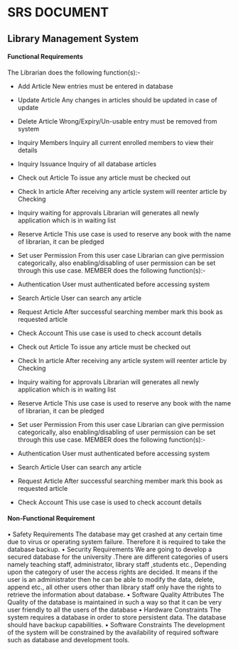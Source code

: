 # SRS DOCUMENT
## Library Management System
#### Functional Requirements
The Librarian does the following function(s):-
- Add Article
 New entries must be entered in database
- Update Article
Any changes in articles should be updated in case of update
- Delete Article
Wrong/Expiry/Un-usable entry must be removed from system
- Inquiry Members
Inquiry all current enrolled members to view their details
- Inquiry Issuance
Inquiry of all database articles

- Check out Article
To issue any article must be checked out
- Check In article
After receiving any article system will reenter article by Checking
- Inquiry waiting for approvals
Librarian will generates all newly application which is in waiting list
- Reserve Article
This use case is used to reserve any book with the name of librarian, it can 
be pledged
- Set user Permission
From this user case Librarian can give permission categorically, also 
enabling/disabling of user permission can be set through this use case.
MEMBER does the following function(s):-
- Authentication
User must authenticated before accessing system
- Search Article
User can search any article
- Request Article
After successful searching member mark this book as requested article
- Check Account
This use case is used to check account details
- Check out Article
To issue any article must be checked out
- Check In article
After receiving any article system will reenter article by Checking
- Inquiry waiting for approvals
Librarian will generates all newly application which is in waiting list
- Reserve Article
This use case is used to reserve any book with the name of librarian, it can 
be pledged
- Set user Permission
From this user case Librarian can give permission categorically, also 
enabling/disabling of user permission can be set through this use case.
MEMBER does the following function(s):-
- Authentication
User must authenticated before accessing system
- Search Article
User can search any article
- Request Article
After successful searching member mark this book as requested article
- Check Account
This use case is used to check account details

#### Non-Functional Requirement
•	Safety Requirements
The database may get crashed at any certain time due to virus or operating 
system failure. Therefore it is required to take the database backup.
•	Security Requirements
We are going to develop a secured database for the university .There are 
different categories of users namely teaching staff, administrator, library 
staff ,students etc., Depending upon the category of user the access rights are 
decided. It means if the user is an administrator then he can be able to 
modify the data, delete, append etc., all other users other than library staff 
only have the rights to retrieve the information about database.
•	Software Quality Attributes
The Quality of the database is maintained in such a way so that it can be 
very user friendly to all the users of the database
•	Hardware Constraints
The system requires a database in order to store persistent data. The database 
should have backup capabilities.
•	Software Constraints
The development of the system will be constrained by the availability of 
required software such as database and development tools.
